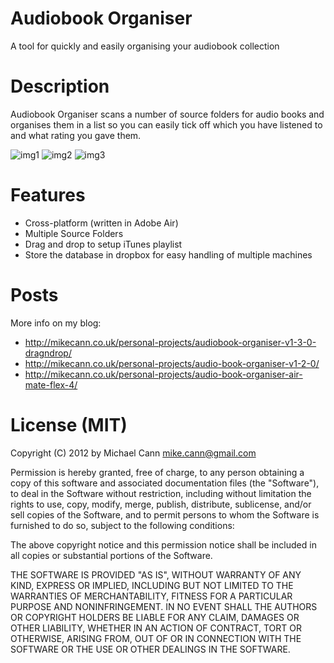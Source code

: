 # Audiobook Organiser

A tool for quickly and easily organising your audiobook collection

# Description

Audiobook Organiser scans a number of source folders for audio books and organises them in a list so you can easily tick off which you have listened to and what rating you gave them.

![img1](http://mikecann.co.uk/wp-content/uploads/2009/12/ScreenHunter_02-Dec.-30-12.32.jpg)
![img2](http://mikecann.co.uk/wp-content/uploads/2009/12/ScreenHunter_03-Dec.-30-12.32.jpg)
![img3](http://mikecann.co.uk/wp-content/uploads/2010/01/ScreenHunter_01-Jan.-09-18.34.jpg)

# Features

+ Cross-platform (written in Adobe Air)
+ Multiple Source Folders
+ Drag and drop to setup iTunes playlist
+ Store the database in dropbox for easy handling of multiple machines

# Posts

More info on my blog:

+ <http://mikecann.co.uk/personal-projects/audiobook-organiser-v1-3-0-dragndrop/>
+ <http://mikecann.co.uk/personal-projects/audio-book-organiser-v1-2-0/>
+ <http://mikecann.co.uk/personal-projects/audio-book-organiser-air-mate-flex-4/>

# License (MIT)
Copyright (C) 2012 by Michael Cann mike.cann@gmail.com

Permission is hereby granted, free of charge, to any person obtaining a copy of this software and associated documentation files (the "Software"), to deal in the Software without restriction, including without limitation the rights to use, copy, modify, merge, publish, distribute, sublicense, and/or sell copies of the Software, and to permit persons to whom the Software is furnished to do so, subject to the following conditions:

The above copyright notice and this permission notice shall be included in all copies or substantial portions of the Software.

THE SOFTWARE IS PROVIDED "AS IS", WITHOUT WARRANTY OF ANY KIND, EXPRESS OR IMPLIED, INCLUDING BUT NOT LIMITED TO THE WARRANTIES OF MERCHANTABILITY, FITNESS FOR A PARTICULAR PURPOSE AND NONINFRINGEMENT. IN NO EVENT SHALL THE AUTHORS OR COPYRIGHT HOLDERS BE LIABLE FOR ANY CLAIM, DAMAGES OR OTHER LIABILITY, WHETHER IN AN ACTION OF CONTRACT, TORT OR OTHERWISE, ARISING FROM, OUT OF OR IN CONNECTION WITH THE SOFTWARE OR THE USE OR OTHER DEALINGS IN THE SOFTWARE.